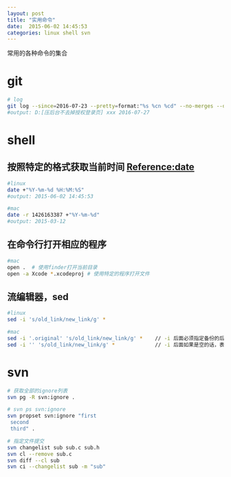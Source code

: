 ```yaml
---
layout: post
title: "实用命令"
date:  2015-06-02 14:45:53
categories: linux shell svn
---
```


常用的各种命令的集合

# git
```sh
# log
git log --since=2016-07-23 --pretty=format:"%s %cn %cd" --no-merges --date=short
#output: D:[压后台不去掉授权登录页] xxx 2016-07-27
```

# shell

## 按照特定的格式获取当前时间 [Reference:date](http://man7.org/linux/man-pages/man1/date.1.html)
```sh
#linux
date +"%Y-%m-%d %H:%M:%S"
#output: 2015-06-02 14:45:53

#mac
date -r 1426163387 +"%Y-%m-%d"
#output: 2015-03-12
```


## 在命令行打开相应的程序
```sh
#mac
open .  # 使用finder打开当前目录
open -a Xcode *.xcodeproj # 使用特定的程序打开文件
```


## 流编辑器，sed
```sh
#linux
sed -i 's/old_link/new_link/g' *

#mac
sed -i '.original' 's/old_link/new_link/g' * 	// -i 后面必须指定备份的后缀名
sed -i '' 's/old_link/new_link/g' *				// -i 后面如果是空的话，表明忽略后缀名
```

# svn
```sh
# 获取全部的ignore列表
svn pg -R svn:ignore .

# svn ps svn:ignore
svn propset svn:ignore "first
 second
 third" .

# 指定文件提交
svn changelist sub sub.c sub.h
svn cl --remove sub.c
svn diff --cl sub
svn ci --changelist sub -m "sub"
```
